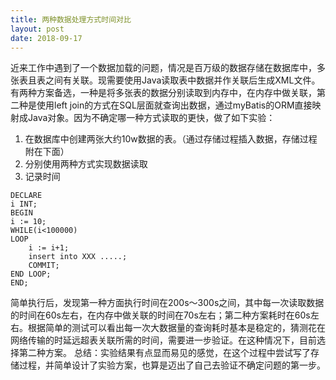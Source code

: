 ```yaml
---
title: 两种数据处理方式时间对比
layout: post
date: 2018-09-17
---
```

近来工作中遇到了一个数据加载的问题，情况是百万级的数据存储在数据库中，多张表且表之间有关联。现需要使用Java读取表中数据并作关联后生成XML文件。有两种方案备选，一种是将多张表的数据分别读取到内存中，在内存中做关联，第二种是使用left join的方式在SQL层面就查询出数据，通过myBatis的ORM直接映射成Java对象。因为不确定哪一种方式读取的更快，做了如下实验：

1. 在数据库中创建两张大约10w数据的表。（通过存储过程插入数据，存储过程附在下面）
2. 分别使用两种方式实现数据读取
3. 记录时间

```
DECLARE
i INT;
BEGIN
i := 10;
WHILE(i<100000)
LOOP
    i := i+1;
    insert into XXX .....;
    COMMIT;
END LOOP;
END;
```

简单执行后，发现第一种方面执行时间在200s～300s之间，其中每一次读取数据的时间在60s左右，在内存中做关联的时间在70s左右；第二种方案耗时在60s左右。根据简单的测试可以看出每一次大数据量的查询耗时基本是稳定的，猜测花在网络传输的时延远超表关联所需的时间，需要进一步验证。在这种情况下，目前选择第二种方案。
总结：实验结果有点显而易见的感觉，在这个过程中尝试写了存储过程，并简单设计了实验方案，也算是迈出了自己去验证不确定问题的第一步。


